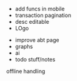 <!-- - ADD LOADING ANIMATION -->
<!-- - fix dashboard -->
- add funcs in mobile
- transaction pagination
- desc editable
- LOgo
<!-- - make abt page -->
- improve abt page
- graphs
- ai
- todo stuff/notes
<!-- - fin news -->
<!-- DEbugging -->
offline handling